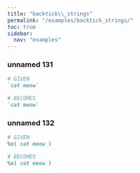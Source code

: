 ```yaml
---
title: "backtick\\_strings"
permalink: "/examples/backtick_strings/"
toc: true
sidebar:
  nav: "examples"
---
```


### unnamed 131
```ruby
# GIVEN
`cat meow`
```
```ruby
# BECOMES
`cat meow`
```
### unnamed 132
```ruby
# GIVEN
%x( cat meow )
```
```ruby
# BECOMES
%x( cat meow )
```

